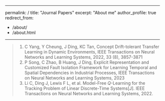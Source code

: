 
---
permalink: /
title: "Journal Papers"
excerpt: "About me"
author_profile: true
redirect_from: 
  - /about/
  - /about.html
---

> 1. C Yang, Y Cheung, J Ding, KC Tan, Concept Drift-tolerant Transfer Learning in Dynamic Environments, IEEE Transactions on Neural Networks and Learning Systems, 2022, 33 (8), 3857-3871
> 2. P Song, C Zhao, B Huang, J Ding, Explicit Representation and Customized Fault Isolation Framework for Learning Temporal and Spatial Dependencies in Industrial Processes, IEEE Transactions on Neural Networks and Learning Systems, 2023
> 3. Li C, Ding J, Lewis F L, et al. Model-Free *Q*-Learning for the Tracking Problem of Linear Discrete-Time Systems[J]. IEEE Transactions on Neural Networks and Learning Systems, 2022.
